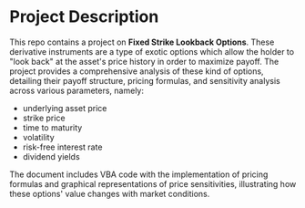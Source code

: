 # Project Description

This repo contains a project on **Fixed Strike Lookback Options**. These derivative instruments are a type of exotic options which allow the holder to "look back" at the asset's price history in order to maximize payoff. The project provides a comprehensive analysis of these kind of options, detailing their payoff structure, pricing formulas, and sensitivity analysis across various parameters, namely:

* underlying asset price
* strike price 
* time to maturity
* volatility
* risk-free interest rate
* dividend yields

The document includes VBA code with the implementation of pricing formulas and graphical representations of price sensitivities, illustrating how these options' value changes with market conditions. 
